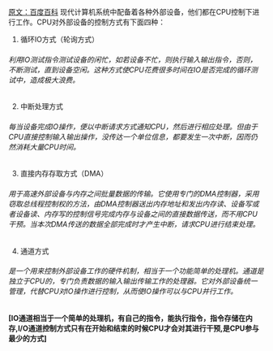 [原文：百度百科](https://baike.baidu.com/item/I%2FO%20%E6%8E%A7%E5%88%B6%E6%96%B9%E5%BC%8F)
现代计算机系统中配备着各种外部设备，他们都在CPU控制下进行工作。CPU对外部设备的控制方式有下面四种：
1. 循环IO方式（轮询方式）
###### 利用IO测试指令测试设备的闲忙，如若设备不忙，则执行输入输出指令，否则，不断测试，直到设备空闲。这种方式使CPU花费很多时间在IO是否完成的循环测试中，造成极大浪费。
2. 中断处理方式
###### 每当设备完成IO操作，便以中断请求方式通知CPU，然后进行相应处理。但由于CPU直接控制输入输出操作，没传达一个单位信息，都要发生一次中断，因而仍然消耗大量CPU时间。
3. 直接内存存取方式（DMA）
###### 用于高速外部设备与内存之间批量数据的传输。它使用专门的DMA控制器，采用窃取总线程控制权的方法，由DMA控制器送出内存地址和发出内存读、设备写或者设备读、内存写的控制信号完成内存与设备之间的直接数据传送，而不用CPU干预。当本次DMA传送的数据全部完成时才产生中断，请求CPU进行结束处理。

4. 通道方式
###### 是一个用来控制外部设备工作的硬件机制，相当于一个功能简单的处理机。通道是独立于CPU的，专门负责数据的输入输出传输工作的处理器。它对外部设备统一管理，代替CPU对IO操作进行控制，从而使IO操作可以与CPU并行工作。

**[IO通道相当于一个简单的处理机，有自己的指令，能执行指令，指令存储在内存,I/O通道控制方式只有在开始和结束的时候CPU才会对其进行干预,是CPU参与最少的方式]**